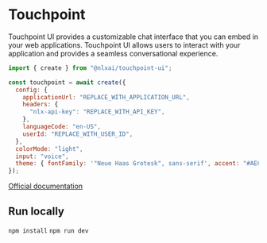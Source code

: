 # Touchpoint

Touchpoint UI provides a customizable chat interface that you can embed in your web applications. Touchpoint UI allows users to interact with your application and provides a seamless conversational experience.

```js
import { create } from "@nlxai/touchpoint-ui";

const touchpoint = await create({
  config: {
    applicationUrl: "REPLACE_WITH_APPLICATION_URL",
    headers: {
      "nlx-api-key": "REPLACE_WITH_API_KEY",
    },
    languageCode: "en-US",
    userId: "REPLACE_WITH_USER_ID",
  },
  colorMode: "light",
  input: "voice",
  theme: { fontFamily: '"Neue Haas Grotesk", sans-serif', accent: "#AECAFF" },
});
```

[Official documentation](https://docs.nlx.ai/platform/touchpoint)

## Run locally

`npm install`
`npm run dev`
